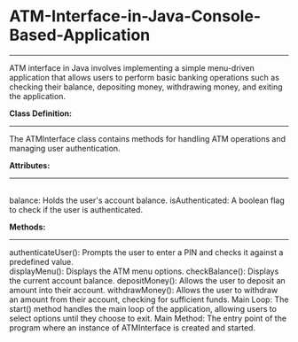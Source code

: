 # ATM-Interface-in-Java-Console-Based-Application
<hr>

ATM interface in Java involves implementing a simple menu-driven application that allows users to perform basic banking operations such as checking their balance, depositing money, withdrawing money, and exiting the application.

**Class Definition:** 
<hr>

The ATMInterface class contains methods for handling ATM operations and managing user authentication.

**Attributes:**
<hr>
<br>
balance: Holds the user's account balance.
isAuthenticated: A boolean flag to check if the user is authenticated.

**Methods:**
<hr>

authenticateUser(): Prompts the user to enter a PIN and checks it against a predefined value.
<br>
displayMenu(): Displays the ATM menu options.
checkBalance(): Displays the current account balance.
depositMoney(): Allows the user to deposit an amount into their account.
withdrawMoney(): Allows the user to withdraw an amount from their account, checking for sufficient funds.
Main Loop: The start() method handles the main loop of the application, allowing users to select options until they choose to exit.
Main Method: The entry point of the program where an instance of ATMInterface is created and started.

